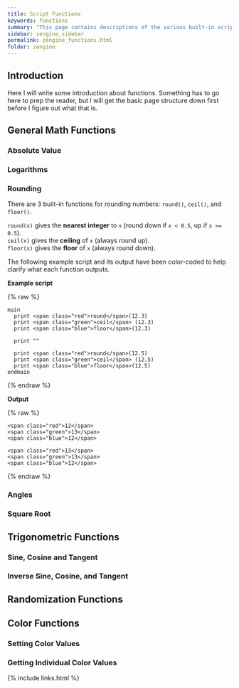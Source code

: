 ```yaml
---
title: Script Functions
keywords: functions
summary: "This page contains descriptions of the various built-in script functions, with examples to demonstrate proper usage."
sidebar: zengine_sidebar
permalink: zengine_functions.html
folder: zengine
---
```


## Introduction

Here I will write some introduction about functions. Something has to go here to prep the reader, but I will get the basic page structure down first before I figure out what that is.


## General Math Functions


### Absolute Value


### Logarithms


### Rounding

There are 3 built-in functions for rounding numbers: `round()`, `ceil()`, and `floor()`.  
  
`round(x)` gives the **nearest integer** to `x` (round down if `x < 0.5`, up if `x >= 0.5`).  
`ceil(x)` gives the **ceiling** of `x` (always round up).  
`floor(x)` gives the **floor** of `x` (always round down).  
  
The following example script and its output have been color-coded to help clarify what each function outputs.

**Example script**

{% raw %}
```
main
  print <span class="red">round</span>(12.3)
  print <span class="green">ceil</span> (12.3)
  print <span class="blue">floor</span>(12.3)

  print ""

  print <span class="red">round</span>(12.5)
  print <span class="green">ceil</span> (12.5)
  print <span class="blue">floor</span>(12.5)
endmain
```
{% endraw %}

**Output**

{% raw %}
```
<span class="red">12</span>
<span class="green">13</span>
<span class="blue">12</span>

<span class="red">13</span>
<span class="green">13</span>
<span class="blue">12</span>
```
{% endraw %}


### Angles


### Square Root


## Trigonometric Functions

### Sine, Cosine and Tangent


### Inverse Sine, Cosine, and Tangent


## Randomization Functions



## Color Functions

### Setting Color Values


### Getting Individual Color Values



{% include links.html %}